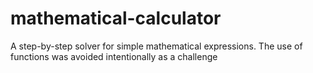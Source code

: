 # mathematical-calculator
A step-by-step solver for simple mathematical expressions.
The use of functions was avoided intentionally as a challenge
